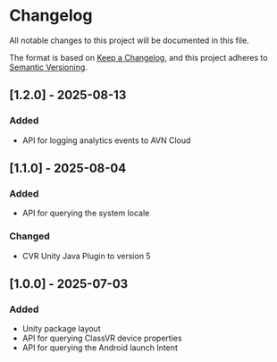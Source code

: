 # Changelog

All notable changes to this project will be documented in this file.

The format is based on [Keep a Changelog](https://keepachangelog.com/en/1.1.0/),
and this project adheres to [Semantic Versioning](https://semver.org/spec/v2.0.0.html).

## [1.2.0] - 2025-08-13

### Added

- API for logging analytics events to AVN Cloud

## [1.1.0] - 2025-08-04

### Added

- API for querying the system locale

### Changed

- CVR Unity Java Plugin to version 5

## [1.0.0] - 2025-07-03

### Added

- Unity package layout
- API for querying ClassVR device properties
- API for querying the Android launch Intent